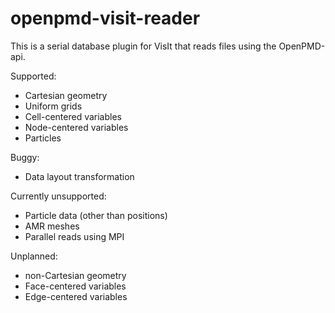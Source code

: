 # openpmd-visit-reader

This is a serial database plugin for VisIt that reads files using the OpenPMD-api.

Supported:
* Cartesian geometry
* Uniform grids
* Cell-centered variables
* Node-centered variables
* Particles

Buggy:
* Data layout transformation

Currently unsupported:
* Particle data (other than positions)
* AMR meshes
* Parallel reads using MPI

Unplanned:
* non-Cartesian geometry
* Face-centered variables
* Edge-centered variables
